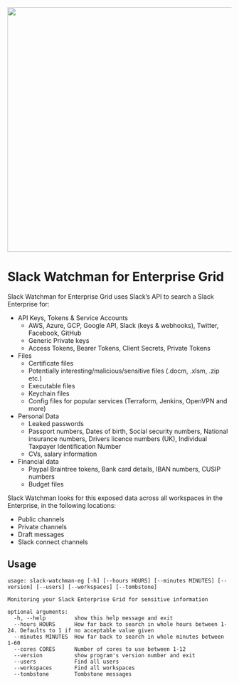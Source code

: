 <img src="https://i.imgur.com/86TiciX.png" width="550">

# Slack Watchman for Enterprise Grid

Slack Watchman for Enterprise Grid uses Slack’s API to search a Slack Enterprise for:

- API Keys, Tokens & Service Accounts
  - AWS, Azure, GCP, Google API, Slack (keys & webhooks), Twitter, Facebook, GitHub
  - Generic Private keys
  - Access Tokens, Bearer Tokens, Client Secrets, Private Tokens
- Files
  - Certificate files
  - Potentially interesting/malicious/sensitive files (.docm, .xlsm, .zip etc.)
  - Executable files
  - Keychain files
  - Config files for popular services (Terraform, Jenkins, OpenVPN and more)
- Personal Data
  - Leaked passwords
  - Passport numbers, Dates of birth, Social security numbers, National insurance numbers, Drivers licence numbers (UK), Individual Taxpayer Identification Number
  - CVs, salary information
- Financial data
  - Paypal Braintree tokens, Bank card details, IBAN numbers, CUSIP numbers
  - Budget files
  
Slack Watchman looks for this exposed data across all workspaces in the Enterprise, in the following locations:
- Public channels
- Private channels
- Draft messages
- Slack connect channels


## Usage
```
usage: slack-watchman-eg [-h] [--hours HOURS] [--minutes MINUTES] [--version] [--users] [--workspaces] [--tombstone]

Monitoring your Slack Enterprise Grid for sensitive information

optional arguments:
  -h, --help         show this help message and exit
  --hours HOURS      How far back to search in whole hours between 1-24. Defaults to 1 if no acceptable value given
  --minutes MINUTES  How far back to search in whole minutes between 1-60
  --cores CORES      Number of cores to use between 1-12
  --version          show program's version number and exit
  --users            Find all users
  --workspaces       Find all workspaces
  --tombstone        Tombstone messages
```